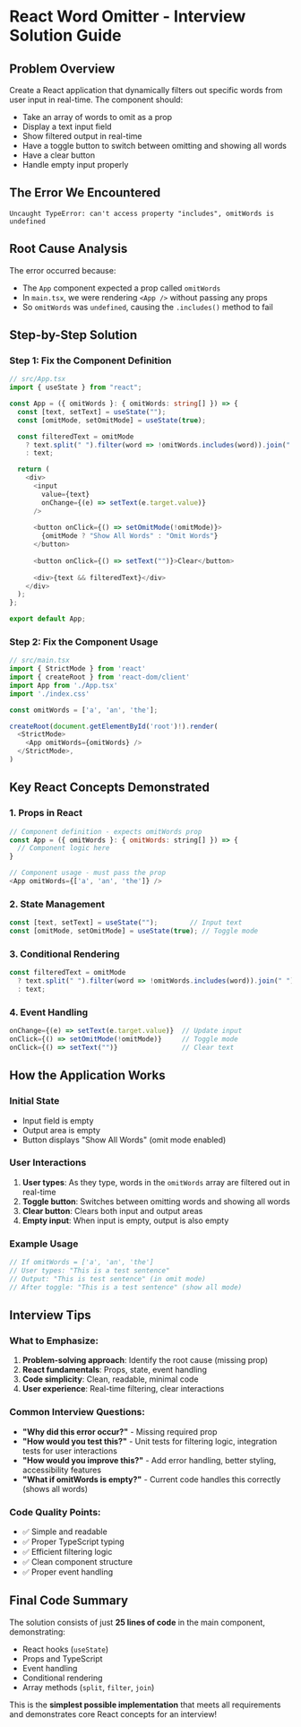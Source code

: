 # React Word Omitter - Interview Solution Guide

## Problem Overview
Create a React application that dynamically filters out specific words from user input in real-time. The component should:
- Take an array of words to omit as a prop
- Display a text input field
- Show filtered output in real-time
- Have a toggle button to switch between omitting and showing all words
- Have a clear button
- Handle empty input properly

## The Error We Encountered
```
Uncaught TypeError: can't access property "includes", omitWords is undefined
```

## Root Cause Analysis
The error occurred because:
- The `App` component expected a prop called `omitWords`
- In `main.tsx`, we were rendering `<App />` without passing any props
- So `omitWords` was `undefined`, causing the `.includes()` method to fail

## Step-by-Step Solution

### Step 1: Fix the Component Definition
```typescript
// src/App.tsx
import { useState } from "react";

const App = ({ omitWords }: { omitWords: string[] }) => {
  const [text, setText] = useState("");
  const [omitMode, setOmitMode] = useState(true);

  const filteredText = omitMode
    ? text.split(" ").filter(word => !omitWords.includes(word)).join(" ")
    : text;

  return (
    <div>
      <input
        value={text}
        onChange={(e) => setText(e.target.value)}
      />
      
      <button onClick={() => setOmitMode(!omitMode)}>
        {omitMode ? "Show All Words" : "Omit Words"}
      </button>
      
      <button onClick={() => setText("")}>Clear</button>
      
      <div>{text && filteredText}</div>
    </div>
  );
};

export default App;
```

### Step 2: Fix the Component Usage
```typescript
// src/main.tsx
import { StrictMode } from 'react'
import { createRoot } from 'react-dom/client'
import App from './App.tsx'
import './index.css'

const omitWords = ['a', 'an', 'the'];

createRoot(document.getElementById('root')!).render(
  <StrictMode>
    <App omitWords={omitWords} />
  </StrictMode>,
)
```

## Key React Concepts Demonstrated

### 1. Props in React
```javascript
// Component definition - expects omitWords prop
const App = ({ omitWords }: { omitWords: string[] }) => {
  // Component logic here
}

// Component usage - must pass the prop
<App omitWords={['a', 'an', 'the']} />
```

### 2. State Management
```javascript
const [text, setText] = useState("");        // Input text
const [omitMode, setOmitMode] = useState(true); // Toggle mode
```

### 3. Conditional Rendering
```javascript
const filteredText = omitMode
  ? text.split(" ").filter(word => !omitWords.includes(word)).join(" ")
  : text;
```

### 4. Event Handling
```javascript
onChange={(e) => setText(e.target.value)}  // Update input
onClick={() => setOmitMode(!omitMode)}     // Toggle mode
onClick={() => setText("")}                // Clear text
```

## How the Application Works

### Initial State
- Input field is empty
- Output area is empty
- Button displays "Show All Words" (omit mode enabled)

### User Interactions
1. **User types**: As they type, words in the `omitWords` array are filtered out in real-time
2. **Toggle button**: Switches between omitting words and showing all words
3. **Clear button**: Clears both input and output areas
4. **Empty input**: When input is empty, output is also empty

### Example Usage
```javascript
// If omitWords = ['a', 'an', 'the']
// User types: "This is a test sentence"
// Output: "This is test sentence" (in omit mode)
// After toggle: "This is a test sentence" (show all mode)
```

## Interview Tips

### What to Emphasize:
1. **Problem-solving approach**: Identify the root cause (missing prop)
2. **React fundamentals**: Props, state, event handling
3. **Code simplicity**: Clean, readable, minimal code
4. **User experience**: Real-time filtering, clear interactions

### Common Interview Questions:
- **"Why did this error occur?"** - Missing required prop
- **"How would you test this?"** - Unit tests for filtering logic, integration tests for user interactions
- **"How would you improve this?"** - Add error handling, better styling, accessibility features
- **"What if omitWords is empty?"** - Current code handles this correctly (shows all words)

### Code Quality Points:
- ✅ Simple and readable
- ✅ Proper TypeScript typing
- ✅ Efficient filtering logic
- ✅ Clean component structure
- ✅ Proper event handling

## Final Code Summary

The solution consists of just **25 lines of code** in the main component, demonstrating:
- React hooks (`useState`)
- Props and TypeScript
- Event handling
- Conditional rendering
- Array methods (`split`, `filter`, `join`)

This is the **simplest possible implementation** that meets all requirements and demonstrates core React concepts for an interview! 